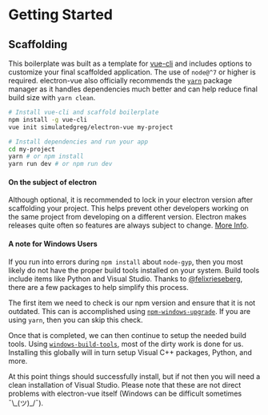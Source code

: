 # Getting Started

## Scaffolding

This boilerplate was built as a template for [vue-cli](https://github.com/vuejs/vue-cli) and includes options to customize your final scaffolded application. The use of `node@^7` or higher is required. electron-vue also officially recommends the [`yarn`](https://yarnpkg.org) package manager as it handles dependencies much better and can help reduce final build size with `yarn clean`.

```bash
# Install vue-cli and scaffold boilerplate
npm install -g vue-cli
vue init simulatedgreg/electron-vue my-project

# Install dependencies and run your app
cd my-project
yarn # or npm install
yarn run dev # or npm run dev
```

#### On the subject of electron

Although optional, it is recommended to lock in your electron version after scaffolding your project. This helps prevent other developers working on the same project from developing on a different version. Electron makes releases quite often so features are always subject to change. [More Info](http://electron.atom.io/docs/tutorial/electron-versioning/).

#### A note for Windows Users

If you run into errors during `npm install` about `node-gyp`, then you most likely do not have the proper build tools installed on your system. Build tools include items like Python and Visual Studio. Thanks to [@felixrieseberg](https://github.com/felixrieseberg), there are a few packages to help simplify this process.

The first item we need to check is our npm version and ensure that it is not outdated. This can is accomplished using [`npm-windows-upgrade`](https://github.com/felixrieseberg/npm-windows-upgrade). If you are using `yarn`, then you can skip this check.

Once that is completed, we can then continue to setup the needed build tools. Using [`windows-build-tools`](https://github.com/felixrieseberg/windows-build-tools), most of the dirty work is done for us. Installing this globally will in turn setup Visual C++ packages, Python, and more.

At this point things should successfully install, but if not then you will need a clean installation of Visual Studio. Please note that these are not direct problems with electron-vue itself \(Windows can be difficult sometimes ¯\\\_\(ツ\)\_/¯\).

